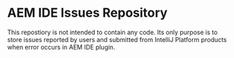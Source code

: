 # AEM IDE Issues Repository

This repostiory is not intended to contain any code. Its only purpose is to store issues reported by users and submitted from IntelliJ Platform products when error occurs in AEM IDE plugin.
